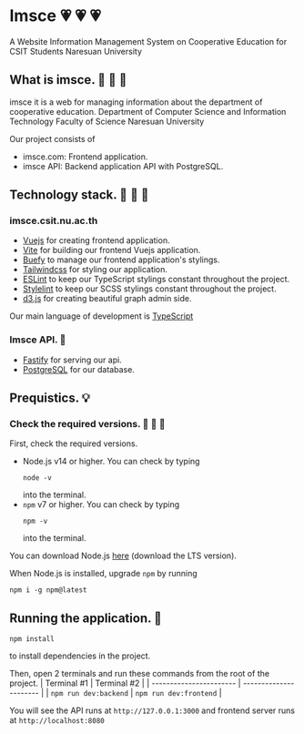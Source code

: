 # Imsce :heartpulse: :heartpulse: :heartpulse:
A Website Information Management System on Cooperative Education for CSIT Students Naresuan University

## What is imsce. :crystal_ball: :crystal_ball:	:crystal_ball:
imsce it is a web for managing information about the department of cooperative education. Department of Computer Science and Information Technology Faculty of Science Naresuan University

Our project consists of
- imsce.com: Frontend application.
- imsce API: Backend application API with PostgreSQL.

## Technology stack. :balloon: :balloon: :balloon:
### imsce.csit.nu.ac.th
- [Vuejs](https://v3.vuejs.org/) for creating frontend application.
- [Vite](https://vitejs.dev/) for building our frontend Vuejs application.
- [Buefy](https://buefy.org) to manage our frontend application's stylings.
- [Tailwindcss](https://tailwindcss.com/) for styling our application.
- [ESLint](https://eslint.org) to keep our TypeScript stylings constant throughout the project.
- [Stylelint](https://stylelint.io) to keep our SCSS stylings constant throughout the project.
- [d3.js](https://d3js.org) for creating beautiful graph admin side.

Our main language of development is [TypeScript](https://www.typescriptlang.org)

### Imsce API. :gem:
- [Fastify](https://www.fastify.io/) for serving our api.
- [PostgreSQL](https://www.postgresql.org/) for our database.

## Prequistics. :bulb:
### Check the required versions. :pushpin: :pushpin: :pushpin:
First, check the required versions.

- Node.js v14 or higher.
  You can check by typing
  ```
  node -v
  ```
  into the terminal.
- `npm` v7 or higher.
  You can check by typing
  ```
  npm -v
  ```
  into the terminal.

You can download Node.js [here](https://nodejs.org/en/) (download the LTS version).

When Node.js is installed, upgrade `npm` by running
```
npm i -g npm@latest
```

## Running the application. :mag_right:
```
npm install
```
to install dependencies in the project.

Then, open 2 terminals and run these commands from the root of the project.
| Terminal #1             | Terminal #2            |
| ----------------------- | ---------------------- |
| `npm run dev:backend`   | `npm run dev:frontend` |

You will see the API runs at `http://127.0.0.1:3000` and frontend server runs at `http://localhost:8080`
